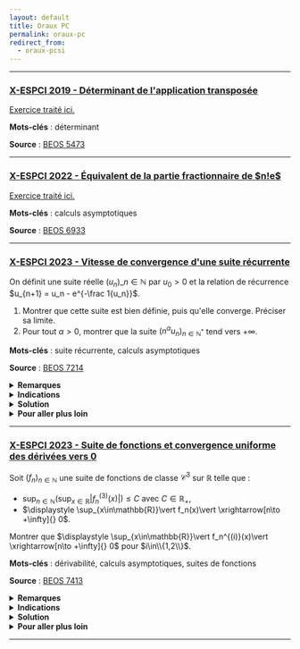 ```yaml
---
layout: default
title: Oraux PC
permalink: oraux-pc
redirect_from:
  - oraux-pcsi
---
```


---

<h3 id="beos-5473">
  <a href="#beos-5473" class="header">
  X-ESPCI 2019 - Déterminant de l'application transposée</a>
</h3>

[Exercice traité ici.](determinants#determinant-application-transposee)

**Mots-clés** : déterminant

**Source** : <a href="https://beos.prepas.org/sujet.php?id=5473" target="_blank">BEOS 5473</a>

---

<h3 id="beos-6933-2">
  <a href="#beos-6933-2" class="header">
  X-ESPCI 2022 - Équivalent de la partie fractionnaire de $n!e$</a>
</h3>

[Exercice traité ici.](calculs-asymptotiques#equivalent-partie-fractionnaire-n-e)

**Mots-clés** : calculs asymptotiques

**Source** : <a href="https://beos.prepas.org/sujet.php?id=6933" target="_blank">BEOS 6933</a>

---


<h3 id="beos-7214-1">
  <a href="#beos-7214-1" class="header">
  X-ESPCI 2023 - Vitesse de convergence d'une suite récurrente</a>
</h3>

On définit une suite réelle $(u_n)\_{n \in \mathbb{N}}$ par $u_0 > 0$ et la relation de récurrence $u_{n+1} = u_n - e^{-\frac 1{u_n}}$.

1. Montrer que cette suite est bien définie, puis qu'elle converge. Préciser sa limite.
2. Pour tout $\alpha > 0$, montrer que la suite $(n^{\alpha} u_n)_{n \in \mathbb{N}^*}$ tend vers $+\infty$.

**Mots-clés** : suite récurrente, calculs asymptotiques

**Source** : <a href="https://beos.prepas.org/sujet.php?id=7214" target="_blank">BEOS 7214</a>

<details>
  <summary><b>Remarques</b></summary>
    Ce résultat découle du résultat plus général traité dans <a href="calculs-asymptotiques#vitesse-de-convergence-suite-recurrente">cet exercice</a>.
</details>

<details>
  <summary><b>Indications</b></summary>
    <ol>
      <li>Écrire $u_{n+1} = f(u_n)$ et étudier $f$.</li>
      <li>Montrer qu'il s'agit d'obtenir $\displaystyle \frac{1}{u_n^{1/\alpha}} = o(n)$.<br>
      Montrer que $\displaystyle \frac{1}{u_{n+1}^{1/\alpha}} = \frac{1}{u_n^{1/\alpha}} + o(u_n^{\beta-1/\alpha})$ pour tout $\beta > 0$.</li>
    </ol>
</details>

<details>
  <summary><b>Solution</b></summary>
    <ol>
      <li>
        <u>Bonne définition de la suite :</u><br>
        Posons $f(x) = x - e^{-\frac 1{x}}$ définie sur $\mathbb{R}_+^*$.<br>
        Soit $x > 0$. On a
        $$\begin{align*}
        f(x) > 0 &\iff x > e^{-\frac 1{x}}\\
        &\iff \ln(x) > -\frac 1{x}\\
        &\iff -\ln(x) < \frac 1{x}\\
        &\iff \ln\left(\frac 1x\right) < \frac 1x.
        \end{align*}$$
        Or, l'inégalité $\ln(y) \leq y-1 < y$ est vérifiée pour tout $y > 0$, donc $\ln\left(\frac 1x\right) < \frac 1x$ pour tout $x > 0$.<br>
        Ainsi, $u_{n+1} = f(u_n)$ est bien définie pour tout $n\in\mathbb{N}$ car $u_0 > 0$ et $\ f(x) > 0$ pour tout $x > 0$.<br><br>
        <u>Convergence de la suite et limite :</u><br>
        On a $u_{n+1} - u_n = -e^{-\frac 1{u_n}} < 0$, donc $(u_n)$ est (strictement) décroissante.<br>
        Ainsi, la suite $(u_n)$ est décroissante et minorée par $0$, donc elle converge vers une limite $\ell\geq 0$.<br>
        On remarque que $\ f$ est continue sur $\mathbb{R}_+^*$ et est prolongeable par continuité en $0$ en posant $f(0) = 0$.<br>
        Par continuité de $\ f$ (sur $\mathbb R$), on a $\ell = f(\ell)$. Or, $f(x) < x$ pour tout $x > 0$, donc $\ell = 0$.<br>
        Donc $u_n \underset{n\to+\infty}{\longrightarrow} 0$.
      </li>
      <li>
        Soit $\alpha > 0$. On a l'équivalence suivante (avec $u_n > 0$) :
        $$\begin{align*}
        n^{\alpha}u_n \xrightarrow[n\to +\infty]{} +\infty &\iff \frac{1}{n^{\alpha}u_n} \xrightarrow[n\to +\infty]{} 0\\
        &\iff \frac{1}{n u_n^{1/\alpha}} \xrightarrow[n\to +\infty]{} 0\\
        &\iff \frac{1}{n u_n^{1/\alpha}} = o(1)\\
        &\iff \frac{1}{u_n^{1/\alpha}} = o(n).
        \end{align*}$$
        Nous allons démontrer cette dernière affirmation. Faisons un développement asymptotique :
        $$\begin{align*}
        \frac{1}{u_{n+1}^{1/\alpha}} &= \frac{1}{\left(u_n - e^{-\frac 1{u_n}}\right)^{1/\alpha}}\\
        &= \frac{1}{u_n^{1/\alpha}}\left(1 - \frac{1}{u_n}e^{-\frac 1{u_n}}\right)^{-1/\alpha}\\
        &= \frac{1}{u_n^{1/\alpha}}\left(1 + o(u_n^{\beta})\right)^{-1/\alpha}  \qquad \text{pour tout } \beta > 0\ (\text{croissances comparées})\\
        &=\frac{1}{u_n^{1/\alpha}} + o(u_n^{\beta-1/\alpha}).
        \end{align*}$$
        En choisissant $\beta = 1/\alpha$, on a $\displaystyle \frac{1}{u_{n+1}^{1/\alpha}} - \frac{1}{u_n^{1/\alpha}} = o(1)$, donc par télescopage :
        $$\frac{1}{u_n^{1/\alpha}} = \frac{1}{u_0^{1/\alpha}} + o(n) = o(n).$$
        Ce qui conclut la démonstration.
      </li>
    </ol>
</details>

<details>
  <summary><b>Pour aller plus loin</b></summary>
    <ul>
      <li>
        <a href="calculs-asymptotiques#vitesse-de-convergence-suite-recurrente">Vitesse de convergence d'une suite récurrente</a>
      </li>
    </ul>
</details>

---

<h3 id="beos-7413">
  <a href="#beos-7413" class="header">
  X-ESPCI 2023 - Suite de fonctions et convergence uniforme des dérivées vers 0</a>
</h3>

Soit $(f_n)_{n\in\mathbb{N}}$ une suite de fonctions de classe $\mathcal{C}^3$ sur $\mathbb{R}$ telle que :
- $\displaystyle \sup_{n\in\mathbb{N}}\left(\sup_{x\in\mathbb{R}}\vert f_n^{(3)}(x)\vert\right) \leq C$ avec $C\in\mathbb{R}_+$,
- $\displaystyle \sup_{x\in\mathbb{R}}\vert f_n(x)\vert \xrightarrow[n\to +\infty]{} 0$.

Montrer que $\displaystyle \sup_{x\in\mathbb{R}}\vert f_n^{(i)}(x)\vert \xrightarrow[n\to +\infty]{} 0$ pour $i\in\\{1,2\\}$.

**Mots-clés** : dérivabilité, calculs asymptotiques, suites de fonctions

**Source** : <a href="https://beos.prepas.org/sujet.php?id=7413" target="_blank">BEOS 7413</a>

<details>
  <summary><b>Remarques</b></summary>
    L'<a href="https://en.wikipedia.org/wiki/Landau–Kolmogorov_inequality" target="_blank">inégalité de Landau-Kolmogorov</a> permet de résoudre rapidement ce problème.<br>
    Elle stipule que si $\ f$ est de classe $\mathcal{C}^p(T,\mathbb{R})$ avec $T\subseteq\mathbb{R}$, alors, en notant $\displaystyle \Vert f\Vert_{\infty} = \sup_{x\in T}\vert f(x)\vert$ ($\in\mathbb{R}_+\cup\{+\infty\}$ a priori), on a l'inégalité suivante pour tout $1\leq k < p$ :
    $$\Vert f^{(k)}\Vert_{\infty} \leq C(p,k,T) \cdot \Vert f\Vert^{1-k/p}_{\infty} \cdot \Vert f^{(p)}\Vert^{k/p}_{\infty} \quad\text{avec}\quad C(p,k,T)\in\mathbb{R}_+.$$
    Ainsi, dans le cadre du problème, on a
    $$\Vert f_n'\Vert_{\infty} \leq C(3,1,\mathbb{R}) \cdot \Vert f_n\Vert^{2/3}_{\infty} \cdot \Vert f_n^{(3)}\Vert^{1/3}_{\infty}\leq C(3,1,\mathbb{R}) \cdot C^{1/3} \cdot \Vert f_n\Vert^{2/3}_{\infty} \xrightarrow[n\to +\infty]{}0 \quad\text{et}$$
    $$\Vert f_n''\Vert_{\infty} \leq C(3,2,\mathbb{R}) \cdot \Vert f_n\Vert^{1/3}_{\infty} \cdot \Vert f_n^{(3)}\Vert^{2/3}_{\infty}\leq C(3,2,\mathbb{R}) \cdot C^{2/3} \cdot \Vert f_n\Vert^{1/3}_{\infty} \xrightarrow[n\to +\infty]{}0.$$
</details>

<details>
  <summary><b>Indications</b></summary>
    On note $\displaystyle\Vert f\Vert_{\infty} = \sup_{x\in\mathbb{R}}\vert f(x)\vert \in\mathbb{R}_+\cup\{+\infty\}$.<br>
    Lemme : montrer que $\Vert f'\Vert_{\infty} \leq 2\sqrt{\Vert f\Vert_{\infty}\Vert f''\Vert_{\infty}}$ pour toute fonction $f$ de classe $\mathcal{C}^2$ sur $\mathbb{R}$ (cf. <a href="derivabilite#fonctions-a-derivees-bornees-2">cet exercice</a>).
</details>

<details>
  <summary><b>Solution</b></summary>
    On note $\displaystyle\Vert f\Vert_{\infty} = \sup_{x\in\mathbb{R}}\vert f(x)\vert \in\mathbb{R}_+\cup\{+\infty\}$.<br>
    Lemme : $\Vert f'\Vert_{\infty} \leq 2\sqrt{\Vert f\Vert_{\infty}\Vert f''\Vert_{\infty}}$ pour toute fonction $f$ de classe $\mathcal{C}^2$ sur $\mathbb{R}$ (cf. <a href="derivabilite#fonctions-a-derivees-bornees-2">cet exercice</a>).<br>
    Cela découle de la formule de Taylor-Lagrange. Pour $x\in\mathbb R$, pour tout réel $y\neq x$, il existe $c\in\,]x,y[$ tel que
    $$f(y) = f(x) + f'(x)(y-x) + \frac12\ f''(c)\cdot(y-x)^2.$$
    Donc, en posant $h = |y-x| > 0$, on a
    $$|f'(x)| = \left|\frac{f(y) - f(x)}{y-x} - \frac12 f''(c)\cdot(y-x)\right|\leq \frac{2\Vert f\Vert_{\infty}}{h} + \frac{\Vert f''\Vert_{\infty}h}{2}.$$
    En étudiant la fonction $\displaystyle g(h) = \frac{2\Vert f\Vert_{\infty}}{h} + \frac{\Vert f''\Vert_{\infty}h}{2}$ (en dérivant par exemple), on trouve que le minimum est atteint en $\displaystyle h = 2\sqrt{\frac{\Vert f\Vert_{\infty}}{\Vert f''\Vert_{\infty}}}$, et que $\displaystyle g(h) = 2\sqrt{\Vert f\Vert_{\infty}\Vert f''\Vert_{\infty}}$.
    D'où
    $$\Vert f'\Vert_{\infty} \leq 2\sqrt{\Vert f\Vert_{\infty}\Vert f''\Vert_{\infty}}.$$
    Reprenons le problème. En utilisant le lemme, on a
    $$\Vert f'\Vert_{\infty} \leq 2\sqrt{\Vert f\Vert_{\infty}\Vert f''\Vert_{\infty}} \leq 2\sqrt{\Vert f\Vert_{\infty}\cdot2\sqrt{\Vert f'\Vert_{\infty}\Vert f'''\Vert_{\infty}}} = 2^{3/2}\Vert f\Vert_{\infty}^{1/2}\Vert f'\Vert_{\infty}^{1/4}\Vert f'''\Vert_{\infty}^{1/4}.$$
    Donc, en utilisant les hypothèses du problème, on a
    $$\Vert f_n'\Vert_{\infty}^{3/4} \leq 2^{3/2}\Vert f_n\Vert_{\infty}^{1/2}\Vert f_n'''\Vert_{\infty}^{1/4} \leq 2^{3/2}C^{1/4}\Vert f_n\Vert_{\infty}^{1/2} \xrightarrow[n\to +\infty]{} 0.$$
    Donc $\Vert f_n'\Vert_{\infty} \xrightarrow[n\to +\infty]{} 0$. De même, on a
    $$\Vert f_n''\Vert_{\infty} \leq 2\sqrt{\Vert f_n'\Vert_{\infty}\Vert f_n'''\Vert_{\infty}} \leq 2C^{1/2}\sqrt{\Vert f_n'\Vert_{\infty}} \xrightarrow[n\to +\infty]{} 0.$$
    D'où le résultat :
    $$\sup_{x\in\mathbb{R}}\vert f_n^{(i)}(x)\vert = \Vert f_n^{(i)}\Vert_{\infty} \xrightarrow[n\to +\infty]{} 0 \quad\text{pour } i\in\{1,2\}.$$
</details>

<details>
  <summary><b>Pour aller plus loin</b></summary>
    <ul>
      <li>
				<a href="derivabilite#fonctions-a-derivees-bornees-2">Une fonction bornée à dérivée seconde bornée a une dérivée bornée</a>
      </li>
      <li>
				<a href="espaces-vectoriels-normes#fonctions-a-derivees-bornees">Fonctions à dérivées bornées (autour de l'inégalité de Landau–Kolmogorov)</a>
      </li>
    </ul>
</details>

---

